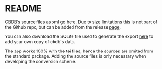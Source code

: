 # README

CBDB's source files as xml go here. Due to size limitations this is not part of the Github repo,
but can be added from the release [page](https://github.com/duncdrum/cbdb-data/releases).  

You can also download the SQLite file used to generate the export
[here](https://hu-my.sharepoint.com/personal/hongsuwang_fas_harvard_edu/_layouts/15/guestaccess.aspx?guestaccesstoken=3E8k6iahdJx2Ew6k%2BAeKHDuP4DSSFzbpy02BbfjXhKs%3D&docid=09fda1531e3214410a18eb2aece0b003f)
to add your own copy  of cbdb's data.

The app works 100% with the tei files, hence the sources are omited from the standard package. Adding the source files is only necessary when developing the conversion scheme. 
